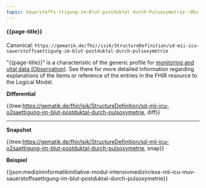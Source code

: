 ```yaml
---
topic: Sauerstoffs-ttigung-im-Blut-postduktal-durch-Pulsoxymetrie--Obs
---
```

#### {{page-title}}

Canonical: 
```https://gematik.de/fhir/isik/StructureDefinition/sd-mii-icu-sauerstoffsaettigung-im-blut-postduktal-durch-pulsoxymetrie```

"{{page-title}}" is a characteristic of the generic profile for [monitoring and vital data (Observation)](https://simplifier.net/guide/MedizininformatikInitiative-ModulICU-ImplementationGuide/MonitoringundVitaldatenObservation). See there for more detailed information regarding explanations of the items or reference of the entries in the FHIR resource to the Logical Model.

**Differential**

{{tree:https://gematik.de/fhir/isik/StructureDefinition/sd-mii-icu-o2saettigung-im-blut-postduktal-durch-pulsoxymetrie, diff}}

---

**Snapshot**

{{tree:https://gematik.de/fhir/isik/StructureDefinition/sd-mii-icu-o2saettigung-im-blut-postduktal-durch-pulsoxymetrie, snap}}

**Beispiel**

{{json:medizininformatikinitiative-modul-intensivmedizin/exa-mii-icu-muv-sauerstoffsaettigung-im-blut-postduktal-durch-pulsoxymetrie}}